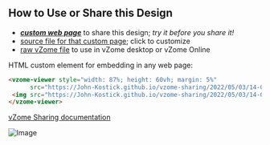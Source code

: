 
## How to Use or Share this Design

 - [***custom web page***][post] to share this design; *try it before you share it!*
 - [source file for that custom page][source]; click to customize
 - [raw vZome file][raw] to use in vZome desktop or vZome Online
 
 HTML custom element for embedding in any web page:
 ```html
<vzome-viewer style="width: 87%; height: 60vh; margin: 5%"
       src="https://John-Kostick.github.io/vzome-sharing/2022/05/03/14-07-56-Cube-Brown-triangles-#-4/Cube-Brown-triangles-#-4.vZome" >
  <img src="https://John-Kostick.github.io/vzome-sharing/2022/05/03/14-07-56-Cube-Brown-triangles-#-4/Cube-Brown-triangles-#-4.png" />
</vzome-viewer>
 ```

[vZome Sharing documentation](https://vzome.github.io/vzome/sharing.html#how-it-works)

![Image](<Cube-Brown-triangles-#-4.png>)


[post]: <https://John-Kostick.github.io/vzome-sharing/2022/05/03/Cube-Brown-triangles-#-4-14-07-56.html>
[source]: <https://github.com/John-Kostick/vzome-sharing/edit/main/_posts/2022-05-03-Cube-Brown-triangles-#-4-14-07-56.md>
[raw]: <https://raw.githubusercontent.com/John-Kostick/vzome-sharing/main/2022/05/03/14-07-56-Cube-Brown-triangles-#-4/Cube-Brown-triangles-#-4.vZome>